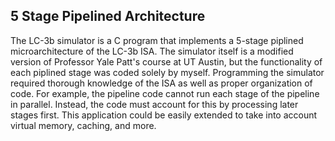 ## 5 Stage Pipelined Architecture
The LC-3b simulator is a C program that implements a 5-stage piplined microarchitecture of the LC-3b ISA. The simulator itself is a modified version of Professor Yale Patt's course at UT Austin, but the functionality of each piplined stage was coded solely by myself. Programming the simulator required thorough knowledge of the ISA as well as proper organization of code. For example, the pipeline code cannot run each stage of the pipeline in parallel. Instead, the code must account for this by processing later stages first. This application could be easily extended to take into account virtual memory, caching, and more.